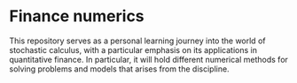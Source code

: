 # Finance numerics

This repository serves as a personal learning journey into the world of stochastic calculus, with a particular emphasis on its applications in quantitative finance. In particular, it will hold different numerical methods for solving problems and models that arises from the discipline.